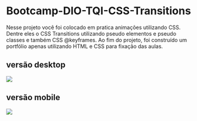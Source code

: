 # Bootcamp-DIO-TQI-CSS-Transitions
Nesse projeto você foi colocado em pratica animações utilizando CSS. Dentre eles o CSS Transitions utilizando pseudo elementos e pseudo classes e também CSS @keyframes. Ao fim do projeto, foi construído um portfólio apenas utilizando HTML e CSS para fixação das aulas.


## versão desktop
<img src="projeto_final\img\projeto_final_ desktop.png">


## versão mobile
<img src="projeto_final\img\projeto_final_mobile.png">